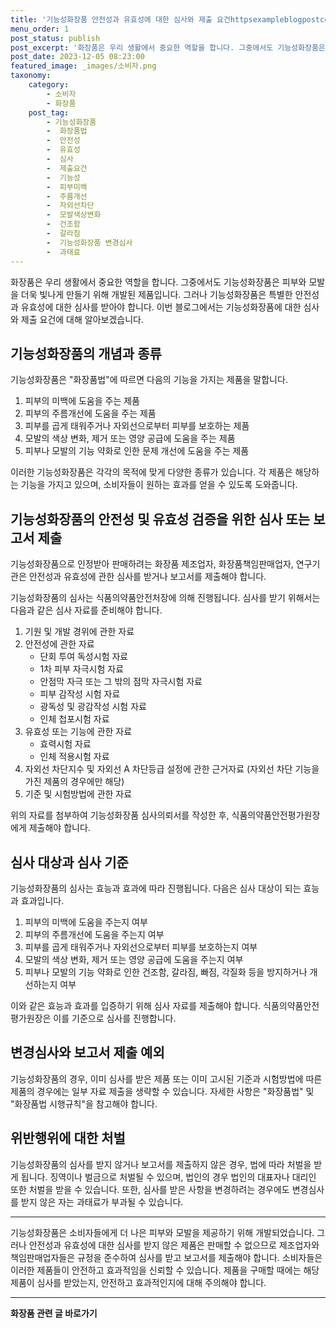 ```yaml
---
title: '기능성화장품 안전성과 유효성에 대한 심사와 제출 요건httpsexampleblogpostcom'
menu_order: 1
post_status: publish
post_excerpt: '화장품은 우리 생활에서 중요한 역할을 합니다. 그중에서도 기능성화장품은 피부와 모발을 더욱 빛나게 만들기 위해 개발된 제품입니다. 그러나 기능성화장품은 특별한 안전성과 유효성에 대한 심사를 받아야 합니다. 이번 블로그에서는 기능성화장품에 대한 심사와 제출 요건에 대해 알아보겠습니다.'
post_date: 2023-12-05 08:23:00
featured_image: _images/소비자.png
taxonomy:
    category:
        - 소비자
        - 화장품
    post_tag:
        - 기능성화장품
        -  화장품법
        -  안전성
        -  유효성
        -  심사
        -  제출요건
        -  기능성
        -  피부미백
        -  주름개선
        -  자외선차단
        -  모발색상변화
        -  건조함
        -  갈라짐
        -  기능성화장품 변경심사
        -  과태료
---
```



화장품은 우리 생활에서 중요한 역할을 합니다. 그중에서도 기능성화장품은 피부와 모발을 더욱 빛나게 만들기 위해 개발된 제품입니다. 그러나 기능성화장품은 특별한 안전성과 유효성에 대한 심사를 받아야 합니다. 이번 블로그에서는 기능성화장품에 대한 심사와 제출 요건에 대해 알아보겠습니다. 

## 기능성화장품의 개념과 종류
기능성화장품은 "화장품법"에 따르면 다음의 기능을 가지는 제품을 말합니다.

1. 피부의 미백에 도움을 주는 제품
2. 피부의 주름개선에 도움을 주는 제품
3. 피부를 곱게 태워주거나 자외선으로부터 피부를 보호하는 제품
4. 모발의 색상 변화, 제거 또는 영양 공급에 도움을 주는 제품
5. 피부나 모발의 기능 약화로 인한 문제 개선에 도움을 주는 제품

이러한 기능성화장품은 각각의 목적에 맞게 다양한 종류가 있습니다. 각 제품은 해당하는 기능을 가지고 있으며, 소비자들이 원하는 효과를 얻을 수 있도록 도와줍니다. 

## 기능성화장품의 안전성 및 유효성 검증을 위한 심사 또는 보고서 제출
기능성화장품으로 인정받아 판매하려는 화장품 제조업자, 화장품책임판매업자, 연구기관은 안전성과 유효성에 관한 심사를 받거나 보고서를 제출해야 합니다. 

기능성화장품의 심사는 식품의약품안전처장에 의해 진행됩니다. 심사를 받기 위해서는 다음과 같은 심사 자료를 준비해야 합니다.

1. 기원 및 개발 경위에 관한 자료
2. 안전성에 관한 자료
   - 단회 투여 독성시험 자료
   - 1차 피부 자극시험 자료
   - 안점막 자극 또는 그 밖의 점막 자극시험 자료
   - 피부 감작성 시험 자료
   - 광독성 및 광감작성 시험 자료
   - 인체 첩포시험 자료
3. 유효성 또는 기능에 관한 자료
   - 효력시험 자료
   - 인체 적용시험 자료
4. 자외선 차단지수 및 자외선 A 차단등급 설정에 관한 근거자료 (자외선 차단 기능을 가진 제품의 경우에만 해당)
5. 기준 및 시험방법에 관한 자료

위의 자료를 첨부하여 기능성화장품 심사의뢰서를 작성한 후, 식품의약품안전평가원장에게 제출해야 합니다.

## 심사 대상과 심사 기준
기능성화장품의 심사는 효능과 효과에 따라 진행됩니다. 다음은 심사 대상이 되는 효능과 효과입니다.

1. 피부의 미백에 도움을 주는지 여부
2. 피부의 주름개선에 도움을 주는지 여부
3. 피부를 곱게 태워주거나 자외선으로부터 피부를 보호하는지 여부
4. 모발의 색상 변화, 제거 또는 영양 공급에 도움을 주는지 여부
5. 피부나 모발의 기능 약화로 인한 건조함, 갈라짐, 빠짐, 각질화 등을 방지하거나 개선하는지 여부

이와 같은 효능과 효과를 입증하기 위해 심사 자료를 제출해야 합니다. 식품의약품안전평가원장은 이를 기준으로 심사를 진행합니다.

## 변경심사와 보고서 제출 예외
기능성화장품의 경우, 이미 심사를 받은 제품 또는 이미 고시된 기준과 시험방법에 따른 제품의 경우에는 일부 자료 제출을 생략할 수 있습니다. 자세한 사항은 "화장품법" 및 "화장품법 시행규칙"을 참고해야 합니다.

## 위반행위에 대한 처벌
기능성화장품의 심사를 받지 않거나 보고서를 제출하지 않은 경우, 법에 따라 처벌을 받게 됩니다. 징역이나 벌금으로 처벌될 수 있으며, 법인의 경우 법인의 대표자나 대리인 또한 처벌을 받을 수 있습니다. 또한, 심사를 받은 사항을 변경하려는 경우에도 변경심사를 받지 않은 자는 과태료가 부과될 수 있습니다.

---

기능성화장품은 소비자들에게 더 나은 피부와 모발을 제공하기 위해 개발되었습니다. 그러나 안전성과 유효성에 대한 심사를 받지 않은 제품은 판매할 수 없으므로 제조업자와 책임판매업자들은 규정을 준수하여 심사를 받고 보고서를 제출해야 합니다. 소비자들은 이러한 제품들이 안전하고 효과적임을 신뢰할 수 있습니다. 제품을 구매할 때에는 해당 제품이 심사를 받았는지, 안전하고 효과적인지에 대해 주의해야 합니다.


<!-- wp:separator -->
<hr class="wp-block-separator has-alpha-channel-opacity"/>
<!-- /wp:separator -->

<!-- wp:group {"backgroundColor":"base","layout":{"type":"constrained"}} -->
<div class="wp-block-group has-base-background-color has-background"><!-- wp:paragraph {"align":"center","fontSize":"medium"} -->
<p class="has-text-align-center has-large-font-size"><strong>화장품 관련 글 바로가기</strong></p>
<!-- /wp:paragraph -->


<!-- wp:latest-posts
{"categories":[{"id":31269,"count":19,"description":"","link":"https://uknowlaw.com/category/%ed%99%94%ec%9e%a5%ed%92%88/","name":"화장품","slug":"화장품","taxonomy":"category","parent":0,"meta":[],"_links":{"self":[{"href":"https://uknowlaw.com/wp-json/wp/v2/categories/31269"}],"collection":[{"href":"https://uknowlaw.com/wp-json/wp/v2/categories"}],"about":[{"href":"https://uknowlaw.com/wp-json/wp/v2/taxonomies/category"}],"wp:post_type":[{"href":"https://uknowlaw.com/wp-json/wp/v2/posts?categories=31269"}],"curies":[{"name":"wp","href":"https://api.w.org/{rel}","templated":true}]}}],"postsToShow":100,"excerptLength":28,"postLayout":"grid","columns":2,"featuredImageAlign":"left","featuredImageSizeSlug":"large","fontSize":"small"} /--></div>
<!-- /wp:group -->